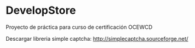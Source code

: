 DevelopStore
============

Proyecto de práctica para curso de certificación OCEWCD

Descargar libreria simple captcha: http://simplecaptcha.sourceforge.net/
